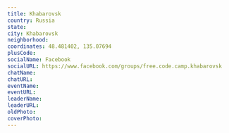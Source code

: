 ```yaml
---
title: Khabarovsk
country: Russia
state: 
city: Khabarovsk
neighborhood: 
coordinates: 48.481402, 135.07694
plusCode:
socialName: Facebook
socialURL: https://www.facebook.com/groups/free.code.camp.khabarovsk
chatName:
chatURL:
eventName:
eventURL:
leaderName:
leaderURL:
oldPhoto: 
coverPhoto:
---
```

